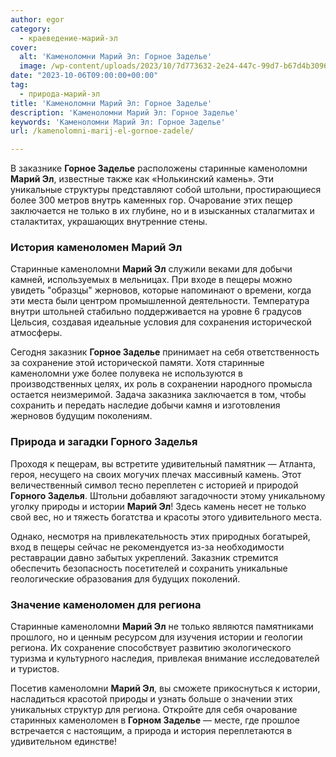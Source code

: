 ```yaml
---
author: egor
category:
  - краеведение-марий-эл
cover:
  alt: 'Каменоломни Марий Эл: Горное Заделье'
  image: /wp-content/uploads/2023/10/7d773632-2e24-447c-99d7-b67d4b3096cf.jpg
date: "2023-10-06T09:00:00+00:00"
tag:
  - природа-марий-эл
title: 'Каменоломни Марий Эл: Горное Заделье'
description: 'Каменоломни Марий Эл: Горное Заделье'
keywords: 'Каменоломни Марий Эл: Горное Заделье'
url: /kamenolomni-marij-el-gornoe-zadele/

---
```

В заказнике **Горное Заделье** расположены старинные каменоломни **Марий Эл**, известные также как «Нолькинский камень». Эти уникальные структуры представляют собой штольни, простирающиеся более 300 метров внутрь каменных гор. Очарование этих пещер заключается не только в их глубине, но и в изысканных сталагмитах и сталактитах, украшающих внутренние стены.

### **История каменоломен Марий Эл**

Старинные каменоломни **Марий Эл** служили веками для добычи камней, используемых в мельницах. При входе в пещеры можно увидеть "образцы" жерновов, которые напоминают о времени, когда эти места были центром промышленной деятельности. Температура внутри штольней стабильно поддерживается на уровне 6 градусов Цельсия, создавая идеальные условия для сохранения исторической атмосферы.

Сегодня заказник **Горное Заделье** принимает на себя ответственность за сохранение этой исторической памяти. Хотя старинные каменоломни уже более полувека не используются в производственных целях, их роль в сохранении народного промысла остается неизмеримой. Задача заказника заключается в том, чтобы сохранить и передать наследие добычи камня и изготовления жерновов будущим поколениям.

### **Природа и загадки Горного Заделья**

Проходя к пещерам, вы встретите удивительный памятник — Атланта, героя, несущего на своих могучих плечах массивный камень. Этот величественный символ тесно переплетен с историей и природой **Горного Заделья**. Штольни добавляют загадочности этому уникальному уголку природы и истории **Марий Эл**! Здесь камень несет не только свой вес, но и тяжесть богатства и красоты этого удивительного места.

Однако, несмотря на привлекательность этих природных богатырей, вход в пещеры сейчас не рекомендуется из-за необходимости реставрации давно забытых укреплений. Заказник стремится обеспечить безопасность посетителей и сохранить уникальные геологические образования для будущих поколений.

### **Значение каменоломен для региона**

Старинные каменоломни **Марий Эл** не только являются памятниками прошлого, но и ценным ресурсом для изучения истории и геологии региона. Их сохранение способствует развитию экологического туризма и культурного наследия, привлекая внимание исследователей и туристов.

Посетив каменоломни **Марий Эл**, вы сможете прикоснуться к истории, насладиться красотой природы и узнать больше о значении этих уникальных структур для региона. Откройте для себя очарование старинных каменоломен в **Горном Заделье** — месте, где прошлое встречается с настоящим, а природа и история переплетаются в удивительном единстве!
